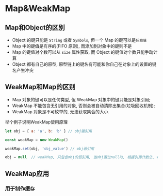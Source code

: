 # Map&WeakMap

## Map和Object的区别

- Object 的键只能是 `String` 或者 `Symbols`, 但一个 Map 的键可以是`任意值`
- Map 中的键值是有序的(FIFO 原则), 而添加到对象中的键则不是
- Map 的键值对个数可以从 `size` 属性获取, 而 Object 的键值对个数只能手动计算
- Object 都有自己的原型, 原型链上的键名有可能和你自己在对象上的设置的键名产生冲突

## WeakMap和Map的区别

- Map 对象的键可以是任何类型, 但 WeakMap 对象中的键只能是对象引用;
- WeakMap 不能包含无引用的对象, 否则会被自动清除出集合(垃圾回收机制);
- WeakMap 对象是不可枚举的, 无法获取集合的大小.


举个例子说明WeakMap使用原理
```js
let obj = { a: 'a', b: 'b' } // obj强引用

const weakMap = new WeakMap()

weakMap.set(obj, 'obj_value') // obj弱引用

obj = null  // weakMap, 只包含obj的弱引用, 当obj置位null时, 根据引用计数法, weakMap中的obj内存将被释放
```

## WeakMap应用

### 用于制作缓存


